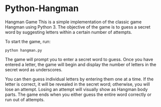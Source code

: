 # Python-Hangman
Hangman Game This is a simple implementation of the classic game Hangman using Python 3. The objective of the game is to guess a secret word by suggesting letters within a certain number of attempts.

To start the game, run:
```
python hangman.py
```
The game will prompt you to enter a secret word to guess. Once you have entered a letter, the game will begin and display the number of letters in the secret word as underscores.

You can then guess individual letters by entering them one at a time. If the letter is correct, it will be revealed in the secret word; otherwise, you will lose an attempt. Losing an attempt will visually show as Hangman body parts. The game ends when you either guess the entire word correctly or run out of attempts.
